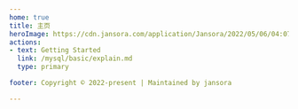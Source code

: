 ```yaml
---
home: true
title: 主页
heroImage: https://cdn.jansora.com/application/Jansora/2022/05/06/04:07:04/image.png
actions:
- text: Getting Started
  link: /mysql/basic/explain.md
  type: primary

footer: Copyright © 2022-present | Maintained by jansora

---
```


